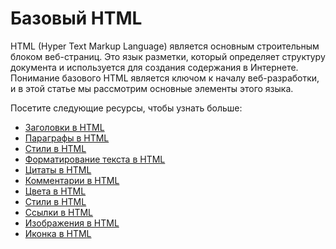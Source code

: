 # Базовый HTML

HTML (Hyper Text Markup Language) является основным строительным блоком веб-страниц. Это язык разметки, который определяет структуру документа и используется для создания содержания в Интернете. Понимание базового HTML является ключом к началу веб-разработки, и в этой статье мы рассмотрим основные элементы этого языка.

Посетите следующие ресурсы, чтобы узнать больше:
- [Заголовки в HTML](2.1%20HTML%20Headings/README.md)
- [Параграфы в HTML](2.2%20HTML%20Paragraphs/README.md)
- [Стили в HTML](2.3%20HTML%20Styles/README.md)
- [Форматирование текста в HTML](2.4%20HTML%20Text%20Formatting/README.md)
- [Цитаты в HTML](2.5%20HTML%20Quotations/README.md)
- [Комментарии в HTML](2.6%20HTML%20Comments/README.md)
- [Цвета в HTML](2.7%20HTML%20Colors/README.md)
- [Стили в HTML](2.8%20HTML%20Styles%20CSS/README.md)
- [Ссылки в HTML](2.9%20HTML%20Links/README.md)
- [Изображения в HTML](2.10%20HTML%20Images/README.md)
- [Иконка в HTML](2.11%20HTML%20Favicon/README.md)